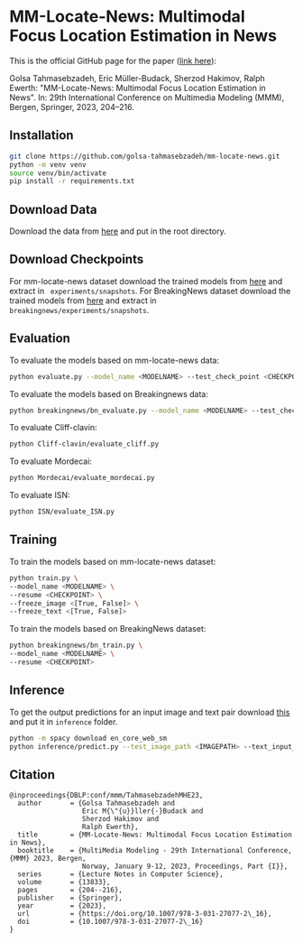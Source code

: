 # MM-Locate-News: Multimodal Focus Location Estimation in News
This is the official GitHub page for the paper ([link here](https://link.springer.com/chapter/10.1007/978-3-031-27077-2_16)):

Golsa Tahmasebzadeh, Eric Müller-Budack, Sherzod Hakimov, Ralph Ewerth: "MM-Locate-News: Multimodal Focus Location Estimation in News". In: 29th International Conference on Multimedia Modeling (MMM), Bergen, Springer, 2023, 204–216.



## Installation

``` bash
git clone https://github.com/golsa-tahmasebzadeh/mm-locate-news.git
python -m venv venv
source venv/bin/activate
pip install -r requirements.txt
```
## Download Data
Download the data from [here](https://tib.eu/cloud/s/GsxeFzwjtGGrn5Y) and put in the root directory.

## Download Checkpoints
For mm-locate-news dataset download the trained models from [here](https://tib.eu/cloud/s/LcQHa6tKYEk4sBL) and extract in ``` experiments/snapshots```.
For BreakingNews dataset download the trained models from [here](https://tib.eu/cloud/s/Xes7g7G4MWQeMz9) and extract in ``` breakingnews/experiments/snapshots```.


## Evaluation
To evaluate the models based on mm-locate-news data: 
```bash
python evaluate.py --model_name <MODELNAME> --test_check_point <CHECKPOINT>
```
To evaluate the models based on Breakingnews data: 
```bash
python breakingnews/bn_evaluate.py --model_name <MODELNAME> --test_check_point <CHECKPOINT>
```
To evaluate Cliff-clavin: 
```bash
python Cliff-clavin/evaluate_cliff.py
```

To evaluate Mordecai: 
```bash
python Mordecai/evaluate_mordecai.py
```
To evaluate ISN: 
```bash
python ISN/evaluate_ISN.py
```

## Training 
To train the models based on mm-locate-news dataset:
```bash
python train.py \
--model_name <MODELNAME> \
--resume <CHECKPOINT> \
--freeze_image <[True, False]> \
--freeze_text <[True, False]>
```

To train the models based on BreakingNews dataset:
```bash
python breakingnews/bn_train.py \
--model_name <MODELNAME> \
--resume <CHECKPOINT> 
```

## Inference
To get the output predictions for an input image and text pair download [this](https://tib.eu/cloud/s/DPDWX7No5obmCMY) and put it in ```inference``` folder.
```bash
python -m spacy download en_core_web_sm
python inference/predict.py --test_image_path <IMAGEPATH> --text_input_path <TEXTPATH>
```
## Citation
```
@inproceedings{DBLP:conf/mmm/TahmasebzadehMHE23,
  author       = {Golsa Tahmasebzadeh and
                  Eric M{\"{u}}ller{-}Budack and
                  Sherzod Hakimov and
                  Ralph Ewerth},
  title        = {MM-Locate-News: Multimodal Focus Location Estimation in News},
  booktitle    = {MultiMedia Modeling - 29th International Conference, {MMM} 2023, Bergen,
                  Norway, January 9-12, 2023, Proceedings, Part {I}},
  series       = {Lecture Notes in Computer Science},
  volume       = {13833},
  pages        = {204--216},
  publisher    = {Springer},
  year         = {2023},
  url          = {https://doi.org/10.1007/978-3-031-27077-2\_16},
  doi          = {10.1007/978-3-031-27077-2\_16}
}
```
